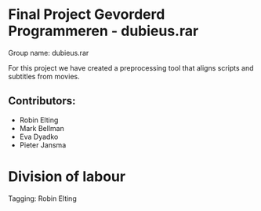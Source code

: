 # Final Project Gevorderd Programmeren - dubieus.rar
Group name: dubieus.rar

For this project we have created a preprocessing tool that aligns scripts and subtitles from movies.

## Contributors:

* Robin Elting
* Mark Bellman
* Eva Dyadko
* Pieter Jansma

# Division of labour
Tagging: Robin Elting

